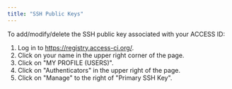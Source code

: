 ```yaml
---
title: "SSH Public Keys"
---
```


To add/modify/delete the SSH public key associated with your ACCESS ID:

1. Log in to <https://registry.access-ci.org/>.
2. Click on your name in the upper right corner of the page.
3. Click on "MY PROFILE (USERS)".
4. Click on "Authenticators" in the upper right of the page.
5. Click on "Manage" to the right of "Primary SSH Key".
